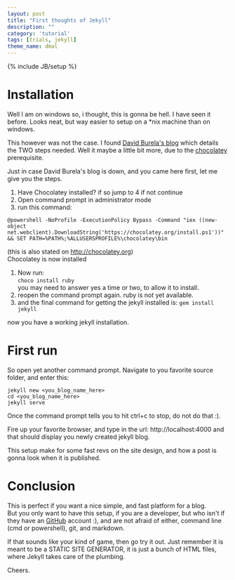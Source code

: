 ```yaml
---
layout: post
title: "First thoughts of Jekyll"
description: ""
category: 'tutorial'
tags: [trials, jekyll]
theme_name: dmal
---
```

{% include JB/setup %}
# Installation
Well I am on windows so, i thought, this is gonna be hell. I have seen it before. Looks neat, but way easier to setup on a *nix machine than on windows.

This however was not the case. I found [David Burela's blog](https://davidburela.wordpress.com/2015/11/28/easily-install-jekyll-on-windows-with-3-command-prompt-entries-and-chocolatey/) which details the TWO steps needed.
Well it maybe a little bit more, due to the [chocolatey](http://www.chocolatey.org) prerequisite.

Just in case David Burela's blog is down, and you came here first, let me give you the steps.

1. Have Chocolatey installed? if so jump to 4 if not continue
1. Open command prompt in administrator mode
1. run this command:  
```
@powershell -NoProfile -ExecutionPolicy Bypass -Command "iex ((new-object net.webclient).DownloadString('https://chocolatey.org/install.ps1'))" && SET PATH=%PATH%;%ALLUSERSPROFILE%\chocolatey\bin
```
   (this is also stated on <http://chocolatey.org>)  
   Chocolatey is now installed
1. Now run:  
```choco install ruby```  
you may need to answer yes a time or two, to allow it to install.
1. reopen the command prompt again. ruby is not yet available.
1. and the final command for getting the jekyll installed is: ```gem install jekyll```

now you have a working jekyll installation.

# First run
So open yet another command prompt. Navigate to you favorite source folder, and enter this:

```
jekyll new <you_blog_name_here>
cd <you_blog_name_here>
jekyll serve
```

Once the command prompt tells you to hit ctrl+c to stop, do not do that :).

Fire up your favorite browser, and type in the url: http://localhost:4000 and that should display you newly created jekyll blog.

This setup make for some fast revs on the site design, and how a post is gonna look when it is published.

# Conclusion
This is perfect if you want a nice simple, and fast platform for a blog.  
But you only want to have this setup, if you are a developer, but who isn't if they have an [GitHub](https://github.com) account :), and are not afraid of either, command line (cmd or powershell), git, and markdown.

If that sounds like your kind of game, then go try it out. Just remember it is meant to be a STATIC SITE GENERATOR, it is just a bunch of HTML files, where Jekyll takes care of the plumbing.

Cheers.

